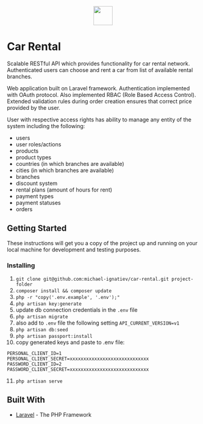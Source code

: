 
<p align="center">
<img src="https://laravel.com/assets/img/components/logo-laravel.svg" height="50">
</p>

# Car Rental

Scalable RESTful API which provides functionality for car rental network. Authenticated users can choose and rent a car from list of available rental branches.

Web application built on Laravel framework. Authentication implemented with OAuth protocol. 
Also implemented RBAC (Role Based Access Control).
Extended validation rules during order creation ensures that correct price provided by the user.

User with respective access rights has ability to manage any entity of the system including the following:
* users
* user roles/actions
* products
* product types
* countries (in which branches are available)
* cities (in which branches are available)
* branches
* discount system
* rental plans (amount of hours for rent)
* payment types
* payment statuses
* orders

## Getting Started

These instructions will get you a copy of the project up and running on your local machine for development and testing purposes.

### Installing

1. `git clone git@github.com:michael-ignatiev/car-rental.git project-folder`
2. `composer install && composer update`
3. `php -r "copy('.env.example', '.env');"`
4. `php artisan key:generate`
5. update db connection credentials in the `.env` file
6. `php artisan migrate`
7. also add to `.env` file the following setting `API_CURRENT_VERSION=v1`
8. `php artisan db:seed`
9. `php artisan passport:install`
10. copy generated keys and paste to .env file:
```
PERSONAL_CLIENT_ID=1
PERSONAL_CLIENT_SECRET=xxxxxxxxxxxxxxxxxxxxxxxxxxxxx
PASSWORD_CLIENT_ID=2
PASSWORD_CLIENT_SECRET=xxxxxxxxxxxxxxxxxxxxxxxxxxxxx
``` 
11. `php artisan serve` 

## Built With

* [Laravel](https://laravel.com/) - The PHP Framework